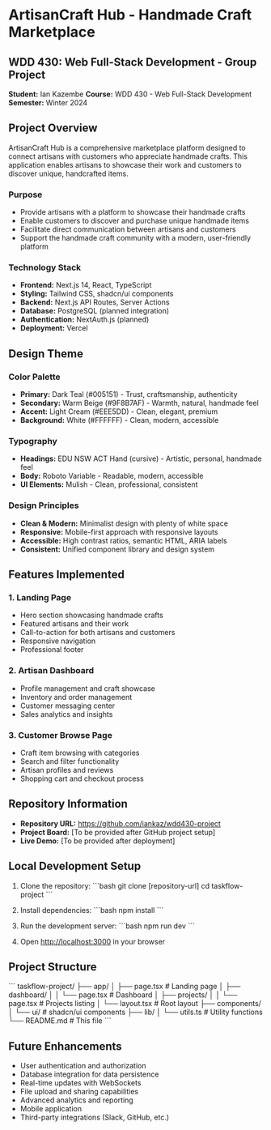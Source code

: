 # ArtisanCraft Hub - Handmade Craft Marketplace

## WDD 430: Web Full-Stack Development - Group Project
**Student:** Ian Kazembe
**Course:** WDD 430 - Web Full-Stack Development
**Semester:** Winter 2024

## Project Overview

ArtisanCraft Hub is a comprehensive marketplace platform designed to connect artisans with customers who appreciate handmade crafts. This application enables artisans to showcase their work and customers to discover unique, handcrafted items.

### Purpose
- Provide artisans with a platform to showcase their handmade crafts
- Enable customers to discover and purchase unique handmade items
- Facilitate direct communication between artisans and customers
- Support the handmade craft community with a modern, user-friendly platform

### Technology Stack
- **Frontend:** Next.js 14, React, TypeScript
- **Styling:** Tailwind CSS, shadcn/ui components
- **Backend:** Next.js API Routes, Server Actions
- **Database:** PostgreSQL (planned integration)
- **Authentication:** NextAuth.js (planned)
- **Deployment:** Vercel

## Design Theme

### Color Palette
- **Primary:** Dark Teal (#005151) - Trust, craftsmanship, authenticity
- **Secondary:** Warm Beige (#9F8B7AF) - Warmth, natural, handmade feel
- **Accent:** Light Cream (#EEE5DD) - Clean, elegant, premium
- **Background:** White (#FFFFFF) - Clean, modern, accessible

### Typography
- **Headings:** EDU NSW ACT Hand (cursive) - Artistic, personal, handmade feel
- **Body:** Roboto Variable - Readable, modern, accessible
- **UI Elements:** Mulish - Clean, professional, consistent

### Design Principles
- **Clean & Modern:** Minimalist design with plenty of white space
- **Responsive:** Mobile-first approach with responsive layouts
- **Accessible:** High contrast ratios, semantic HTML, ARIA labels
- **Consistent:** Unified component library and design system

## Features Implemented

### 1. Landing Page
- Hero section showcasing handmade crafts
- Featured artisans and their work
- Call-to-action for both artisans and customers
- Responsive navigation
- Professional footer

### 2. Artisan Dashboard
- Profile management and craft showcase
- Inventory and order management
- Customer messaging center
- Sales analytics and insights

### 3. Customer Browse Page
- Craft item browsing with categories
- Search and filter functionality
- Artisan profiles and reviews
- Shopping cart and checkout process

## Repository Information
- **Repository URL:** https://github.com/iankaz/wdd430-project
- **Project Board:** [To be provided after GitHub project setup]
- **Live Demo:** [To be provided after deployment]

## Local Development Setup

1. Clone the repository:
   \`\`\`bash
   git clone [repository-url]
   cd taskflow-project
   \`\`\`

2. Install dependencies:
   \`\`\`bash
   npm install
   \`\`\`

3. Run the development server:
   \`\`\`bash
   npm run dev
   \`\`\`

4. Open [http://localhost:3000](http://localhost:3000) in your browser

## Project Structure
\`\`\`
taskflow-project/
├── app/
│   ├── page.tsx              # Landing page
│   ├── dashboard/
│   │   └── page.tsx          # Dashboard
│   ├── projects/
│   │   └── page.tsx          # Projects listing
│   └── layout.tsx            # Root layout
├── components/
│   └── ui/                   # shadcn/ui components
├── lib/
│   └── utils.ts              # Utility functions
└── README.md                 # This file
\`\`\`

## Future Enhancements
- User authentication and authorization
- Database integration for data persistence
- Real-time updates with WebSockets
- File upload and sharing capabilities
- Advanced analytics and reporting
- Mobile application
- Third-party integrations (Slack, GitHub, etc.)
